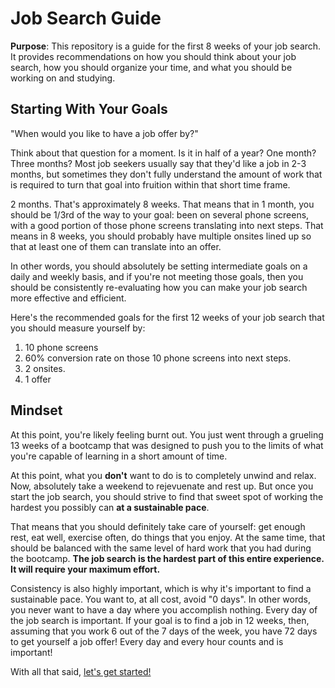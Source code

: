 # Job Search Guide

**Purpose**: This repository is a guide for the first 8 weeks of your job search. It provides recommendations on how you should think about your job search, how you should organize your time, and what you should be working on and studying.

## Starting With Your Goals

"When would you like to have a job offer by?"

Think about that question for a moment. Is it in half of a year? One month? Three months? Most job seekers usually say that they'd like a job in 2-3 months, but sometimes they don't fully understand the amount of work that is required to turn that goal into fruition within that short time frame.

2 months. That's approximately 8 weeks. That means that in 1 month, you should be 1/3rd of the way to your goal: been on several phone screens, with a good portion of those phone screens translating into next steps. That means in 8 weeks, you should probably have multiple onsites lined up so that at least one of them can translate into an offer.

In other words, you should absolutely be setting intermediate goals on a daily and weekly basis, and if you're not meeting those goals, then you should be consistently re-evaluating how you can make your job search more effective and efficient.

Here's the recommended goals for the first 12 weeks of your job search that you should measure yourself by:

1. 10 phone screens
2. 60% conversion rate on those 10 phone screens into next steps.
3. 2 onsites.
4. 1 offer

## Mindset

At this point, you're likely feeling burnt out. You just went through a grueling 13 weeks of a bootcamp that was designed to push you to the limits of what you're capable of learning in a short amount of time.

At this point, what you **don't** want to do is to completely unwind and relax. Now, absolutely take a weekend to rejevuenate and rest up. But once you start the job search, you should strive to find that sweet spot of working the hardest you possibly can **at a sustainable pace**.

That means that you should definitely take care of yourself: get enough rest, eat well, exercise often, do things that you enjoy. At the same time, that should be balanced with the same level of hard work that you had during the bootcamp. **The job search is the hardest part of this entire experience. It will require your maximum effort.**

Consistency is also highly important, which is why it's important to find a sustainable pace. You want to, at all cost, avoid "0 days". In other words, you never want to have a day where you accomplish nothing. Every day of the job search is important. If your goal is to find a job in 12 weeks, then, assuming that you work 6 out of the 7 days of the week, you have 72 days to get yourself a job offer! Every day and every hour counts and is important!

With all that said, [let's get started!](./getting-started.md)
